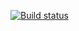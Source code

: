 [![Build status](https://ci.appveyor.com/api/projects/status/ng4noxearvlbwxtk?svg=true)](https://ci.appveyor.com/project/VSmirnovaV/selenide)
